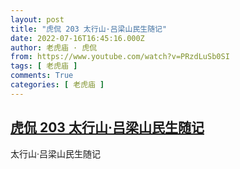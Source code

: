 ```yaml
---
layout: post
title: "虎侃 203 太行山·吕梁山民生随记"
date: 2022-07-16T16:45:16.000Z
author: 老虎庙 · 虎侃
from: https://www.youtube.com/watch?v=PRzdLuSb0SI
tags: [ 老虎庙 ]
comments: True
categories: [ 老虎庙 ]
---
```

<!--1657989916000-->
[虎侃 203 太行山·吕梁山民生随记](https://www.youtube.com/watch?v=PRzdLuSb0SI)
------

<div>
太行山·吕梁山民生随记
</div>
